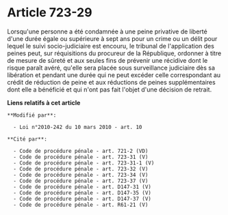 # Article 723-29

Lorsqu'une personne a été condamnée à une peine privative de liberté d'une durée égale ou supérieure à sept ans pour un crime
ou un délit pour lequel le suivi socio-judiciaire est encouru, le tribunal de l'application des peines peut, sur réquisitions
du procureur de la République, ordonner à titre de mesure de sûreté et aux seules fins de prévenir une récidive dont le
risque paraît avéré, qu'elle sera placée sous surveillance judiciaire dès sa libération et pendant une durée qui ne peut
excéder celle correspondant au crédit de réduction de peine et aux réductions de peines supplémentaires dont elle a bénéficié
et qui n'ont pas fait l'objet d'une décision de retrait.

**Liens relatifs à cet article**

	**Modifié par**:

	  - Loi n°2010-242 du 10 mars 2010 - art. 10

	**Cité par**:

	  - Code de procédure pénale - art. 721-2 (VD)
	  - Code de procédure pénale - art. 723-31 (V)
	  - Code de procédure pénale - art. 723-31-1 (V)
	  - Code de procédure pénale - art. 723-32 (V)
	  - Code de procédure pénale - art. 723-34 (V)
	  - Code de procédure pénale - art. 723-37 (V)
	  - Code de procédure pénale - art. D147-31 (V)
	  - Code de procédure pénale - art. D147-35 (V)
	  - Code de procédure pénale - art. D147-37 (V)
	  - Code de procédure pénale - art. R61-21 (V)
